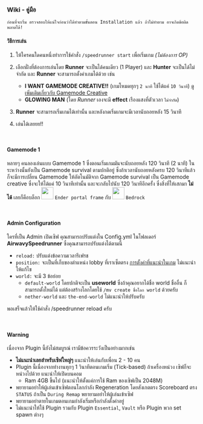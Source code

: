 ### <i class="bi bi-file-earmark-text-fill"></i> Wiki - คู่มือ
`ก่อนที่จะเริ่ม ตรวจสอบให้แน่ใจก่อนว่าได้ทำตามขั้นตอน Installation แล้ว ถ้าไม่ทำตาม อาจเกิดข้อผิดพลาดได้!`
#### <i class="bi bi-joystick"></i> วิธีการเล่น
1. ให้ใครคนใดคนหนึ่งทำการใช้คำสั่ง `/speedrunner start` เพื่อเริ่มเกม *(ไม่ต้องการ OP)*
2. เลือกฝั่งที่ต้องการเล่นโดย **Runner** จะเป็นได้คนเดียว (1 Player) และ **Hunter** จะเป็นได้ไม่จำกัด และ **Runner** จะสามารถตั้งค่าเกมได้ด้วย เช่น 

   - **I WANT GAMEMODE CREATIVE!!** (เกมโหมดทุกๆ `2 นาที` ใช้ได้แค่ `10 วินาที`) [ดูเพิ่มเติมเกี่ยวกับ Gamemode Creative](#gamemode)
   - **GLOWING MAN** (โดย *Runner* เองจะมี **effect** เรืองแสงที่ตัวเวลา `ไม่จำกัด`)
3. **Runner** จะสามารถเริ่มเกมได้เท่านั้น และหลังกดเริ่มเกมจะมีเวลานับถอยหลัง 15 วินาที
4. เล่นได้เลยยย!!

<a name="gamemode"></a>
<br>

#### Gamemode 1
หลายๆ คนลองเล่นแบบ Gamemode 1 ซึ่งตอนเริ่มเกมมันจะนับถอยหลัง 120 วินาที (2 นาที) ในระหว่างนั้นยังเป็น Gamemode survival ตามปกติอยู่ ซึ่งถ้าเวลานับถอยหลังครบ 120 วินาทีแล้ว ก็จะมีการเปลี่ยน Gamemode ให้อัตโนมัติจาก Gamemode survival เป็น Gamemode creative ซึ่งจะให้ได้แค่ 10 วินาทีเท่านั้น และจะกลับไปนับ 120 วินาทีอีกครั้ง ซึ่งสิ่งที่ให้เสกมา **ไม่ได้** เลยก็คือบล็อก <img src="https://static.wikia.nocookie.net/minecraft_gamepedia/images/e/ea/Filled_End_Portal_Frame_%28S%29_JE5_BE2.png" width="32"/> `Ender portal frame` กับ <img src="https://static.wikia.nocookie.net/minecraft_gamepedia/images/6/68/Bedrock_JE2_BE2.png" width="32"/> `Bedrock`

<a name="configuration-guide"></a>
<br>

#### <i class="bi bi-terminal-fill"></i> Admin Configuration
ใครที่เป็น Admin เปิดเซิฟ คุณสามารถปรับแต่งใน Config.yml ในโฟลเดอร์ **AirwavySpeedrunner** ซึ่งคุณสามารถปรับแต่งได้ตามนี้
 - `reload:` ปรับแต่งข้อความเวลารีเฟรช
 - `position:` จะเป็นที่เก็บของตำแหน่ง lobby ที่เราเซ็ตตรง [การตั้งค่าที่แนะนำในเกม](#installation) ไม่แนะนำให้แก้ไข
 - `world:` จะมี 3 ข้อย่อย
    - `default-world` โดยปกติจะเป็น **useworld** ซึ่งถ้าคุณอยากได้ชื่อ world ชื่ออื่น ก็สามารถตั้งใหม่ได้ แต่ต้องสร้างโลกโดยใช้ `/mv create ชื่อโลก world` ด้วยครับ
    - `nether-world` และ `the-end-world` ไม่แนะนำให้ปรับครับ

พอเสร็จแล้วให้ใช้คำสั่ง /speedrunner reload ครับ

<a name="warning"></a>
<br>

#### <i class="bi bi-exclamation-triangle-fill"></i> Warning
เนื่องจาก Plugin นี้ยังไม่สมบูรณ์ เรามีข้อควรระวังเป็นอย่างมากเช่น
- **ไม่แนะนำเลยสำหรับเซิฟใหญ่ๆ** แนะนำให้เล่นกับเพื่อน 2 - 10 คน
- Plugin นี้เนื่องจากทำงานทุกๆ 1 วินาทีตอนเกมเริ่ม (Tick-based) ถ้าเครื่องหน่วง เซิฟก็จะหน่วงไปด้วย แนะนำให้เปิดบนคอม
    - Ram 4GB ขึ้นไป (แนะนำให้ตั้งแค่การใช้ Ram ของเซิฟเป็น 2048M)
- พยายามอย่าให้ผู้เล่นเข้าเซิฟตอนโลกกำลัง Regeneration โดยสังเกตตรง Scoreboard ตรง `STATUS` ถ้าเป็น `During Remap` พยายามอย่าให้ผู้เล่นเข้าเซิฟ
- พยายามอย่าตายในเกมตอนเกมกำลังเริ่มหรือกำลังตั้งค่าอยู่
- ไม่แนะนำให้ใช้ Plugin รวมกับ Plugin `Essential`, `Vault` หรือ Plugin พวก set spawn ต่างๆ
